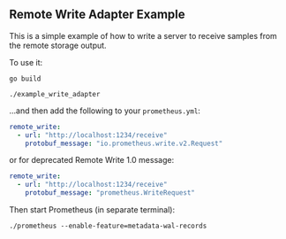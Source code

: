 ## Remote Write Adapter Example

This is a simple example of how to write a server to
receive samples from the remote storage output.

To use it:

```
go build

./example_write_adapter
```

...and then add the following to your `prometheus.yml`:

```yaml
remote_write:
  - url: "http://localhost:1234/receive"
    protobuf_message: "io.prometheus.write.v2.Request"
```

or for deprecated Remote Write 1.0 message:

```yaml
remote_write:
  - url: "http://localhost:1234/receive"
    protobuf_message: "prometheus.WriteRequest"
```

Then start Prometheus (in separate terminal):

```
./prometheus --enable-feature=metadata-wal-records
```
